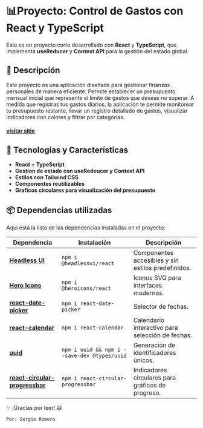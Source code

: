 # 📊Proyecto: Control de Gastos con React y TypeScript

Este es un proyecto corto desarrollado con **React** y **TypeScript**, que implementa **useReducer** y **Context API** para la gestión del estado global.


## 📖 Descripción

Este proyecto es una aplicación diseñada para gestionar finanzas personales de manera eficiente. Permite establecer un presupuesto mensual inicial que represente el límite de gastos que deseas no superar. A medida que registras tus gastos diarios, la aplicación te permite monitorear tu presupuesto restante, llevar un registro detallado de gastos, visualizar indicadores con colores y filtrar por categorías.

#### [visitar sitio](https://control-de-gastos-darpos.netlify.app/)

## 🚀 Tecnologías y Características

* **React + TypeScript**
* **Gestion de estado con useRedeucer y Context API**
* **Estilos con Tailwind CSS**
* **Componentes reutilizables**
* **Graficos circulares para visualización del presupuesto**

## 📦 Dependencias utilizadas

Aquí está la lista de las dependencias instaladas en el proyecto:

| Dependencia                     | Instalación                                       | Descripción |
|---------------------------------|---------------------------------------------------|-------------|
| [**Headless UI**](https://www.npmjs.com/package/@headlessui/react)                 | `npm i @headlessui/react`                        | Componentes accesibles y sin estilos predefinidos. |
| [**Hero Icons**](https://www.npmjs.com/package/@heroicons/react)                   | `npm i @heroicons/react`                         | Iconos SVG para interfaces modernas. |
| [**react-date-picker**](https://www.npmjs.com/package/react-date-picker)           | `npm i react-date-picker`                        | Selector de fechas. |
| [**react-calendar**](https://www.npmjs.com/package/react-calendar)                 | `npm i react-calendar`                           | Calendario interactivo para selección de fechas. |
| [**uuid**](https://www.npmjs.com/package/uuid)                                     | `npm i uuid && npm i --save-dev @types/uuid`     | Generación de identificadores únicos. |
| [**react-circular-progressbar**](https://www.npmjs.com/package/react-circular-progressbar) | `npm i react-circular-progressbar`               | Indicadores circulares para gráficos de progreso. |


✨ ¡Gracias por leer! 😃

`Por: Sergio Romero`
